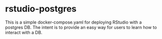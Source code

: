# rstudio-postgres
This is a simple docker-compose.yaml for deploying RStudio with a postgres DB. The intent is to provide an easy way for users to learn how to interact with a DB.
